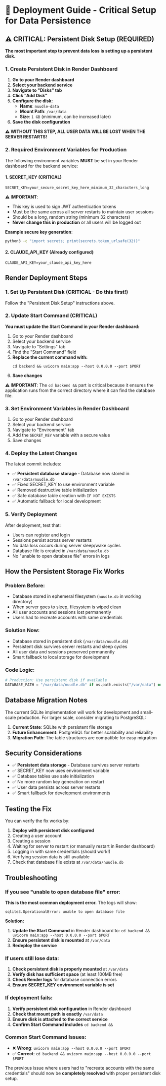 # 🚀 Deployment Guide - Critical Setup for Data Persistence

## ⚠️ CRITICAL: Persistent Disk Setup (REQUIRED)

**The most important step to prevent data loss is setting up a persistent disk.**

### 1. Create Persistent Disk in Render Dashboard

1. **Go to your Render dashboard**
2. **Select your backend service**
3. **Navigate to "Disks" tab**
4. **Click "Add Disk"**
5. **Configure the disk:**
   - **Name**: `nuudle-data`
   - **Mount Path**: `/var/data`
   - **Size**: `1 GB` (minimum, can be increased later)
6. **Save the disk configuration**

**⚠️ WITHOUT THIS STEP, ALL USER DATA WILL BE LOST WHEN THE SERVER RESTARTS!**

### 2. Required Environment Variables for Production

The following environment variables **MUST** be set in your Render dashboard for the backend service:

#### 1. SECRET_KEY (CRITICAL)
```
SECRET_KEY=your_secure_secret_key_here_minimum_32_characters_long
```

**⚠️ IMPORTANT**:
- This key is used to sign JWT authentication tokens
- Must be the same across all server restarts to maintain user sessions
- Should be a long, random string (minimum 32 characters)
- **Never change this in production** or all users will be logged out

**Example secure key generation:**
```bash
python3 -c "import secrets; print(secrets.token_urlsafe(32))"
```

#### 2. CLAUDE_API_KEY (Already configured)
```
CLAUDE_API_KEY=your_claude_api_key_here
```

## Render Deployment Steps

### 1. Set Up Persistent Disk (CRITICAL - Do this first!)
Follow the "Persistent Disk Setup" instructions above.

### 2. Update Start Command (CRITICAL)
**You must update the Start Command in your Render dashboard:**

1. Go to your Render dashboard
2. Select your backend service
3. Navigate to "Settings" tab
4. Find the "Start Command" field
5. **Replace the current command with:**
   ```
   cd backend && uvicorn main:app --host 0.0.0.0 --port $PORT
   ```
6. **Save changes**

**⚠️ IMPORTANT**: The `cd backend &&` part is critical because it ensures the application runs from the correct directory where it can find the database file.

### 3. Set Environment Variables in Render Dashboard
1. Go to your Render dashboard
2. Select your backend service
3. Navigate to "Environment" tab
4. Add the `SECRET_KEY` variable with a secure value
5. Save changes

### 4. Deploy the Latest Changes
The latest commit includes:
- ✅ **Persistent database storage** - Database now stored in `/var/data/nuudle.db`
- ✅ Fixed SECRET_KEY to use environment variable
- ✅ Removed destructive table initialization
- ✅ Safe database table creation with `IF NOT EXISTS`
- ✅ Automatic fallback for local development

### 5. Verify Deployment
After deployment, test that:
- Users can register and login
- Sessions persist across server restarts
- No data loss occurs during server sleep/wake cycles
- Database file is created in `/var/data/nuudle.db`
- No "unable to open database file" errors in logs

## How the Persistent Storage Fix Works

### Problem Before:
- Database stored in ephemeral filesystem (`nuudle.db` in working directory)
- When server goes to sleep, filesystem is wiped clean
- All user accounts and sessions lost permanently
- Users had to recreate accounts with same credentials

### Solution Now:
- Database stored in persistent disk (`/var/data/nuudle.db`)
- Persistent disk survives server restarts and sleep cycles
- All user data and sessions preserved permanently
- Smart fallback to local storage for development

### Code Logic:
```python
# Production: Use persistent disk if available
DATABASE_PATH = "/var/data/nuudle.db" if os.path.exists("/var/data") or os.getenv("RENDER") else "nuudle.db"
```

## Database Migration Notes

The current SQLite implementation will work for development and small-scale production. For larger scale, consider migrating to PostgreSQL:

1. **Current State**: SQLite with persistent file storage
2. **Future Enhancement**: PostgreSQL for better scalability and reliability
3. **Migration Path**: The table structures are compatible for easy migration

## Security Considerations

- ✅ **Persistent data storage** - Database survives server restarts
- ✅ SECRET_KEY now uses environment variable
- ✅ Database tables use safe initialization
- ✅ No more random key generation on restart
- ✅ User data persists across server restarts
- ✅ Smart fallback for development environments

## Testing the Fix

You can verify the fix works by:
1. **Deploy with persistent disk configured**
2. Creating a user account
3. Creating a session
4. Waiting for server to restart (or manually restart in Render dashboard)
5. Logging in with same credentials (should work!)
6. Verifying session data is still available
7. Check that database file exists at `/var/data/nuudle.db`

## Troubleshooting

### If you see "unable to open database file" error:
**This is the most common deployment error.** The logs will show:
```
sqlite3.OperationalError: unable to open database file
```

**Solution:**
1. **Update the Start Command** in Render dashboard to: `cd backend && uvicorn main:app --host 0.0.0.0 --port $PORT`
2. **Ensure persistent disk is mounted** at `/var/data`
3. **Redeploy the service**

### If users still lose data:
1. **Check persistent disk is properly mounted** at `/var/data`
2. **Verify disk has sufficient space** (at least 100MB free)
3. **Check Render logs** for database connection errors
4. **Ensure SECRET_KEY environment variable is set**

### If deployment fails:
1. **Verify persistent disk configuration** in Render dashboard
2. **Check that mount path is exactly** `/var/data`
3. **Ensure disk is attached to the correct service**
4. **Confirm Start Command includes** `cd backend &&`

### Common Start Command Issues:
- ❌ **Wrong**: `uvicorn main:app --host 0.0.0.0 --port $PORT`
- ✅ **Correct**: `cd backend && uvicorn main:app --host 0.0.0.0 --port $PORT`

The previous issue where users had to "recreate accounts with the same credentials" should now be **completely resolved** with proper persistent disk setup.